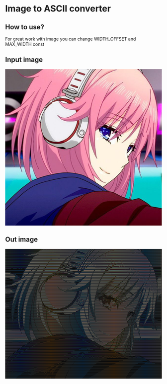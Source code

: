 # Image to ASCII converter

## How to use?

For great work with image you can change WIDTH_OFFSET and MAX_WIDTH const

## Input image
![Input image](/images/in1.jpg)

## Out image
![Output image](/images/out1.jpg)

